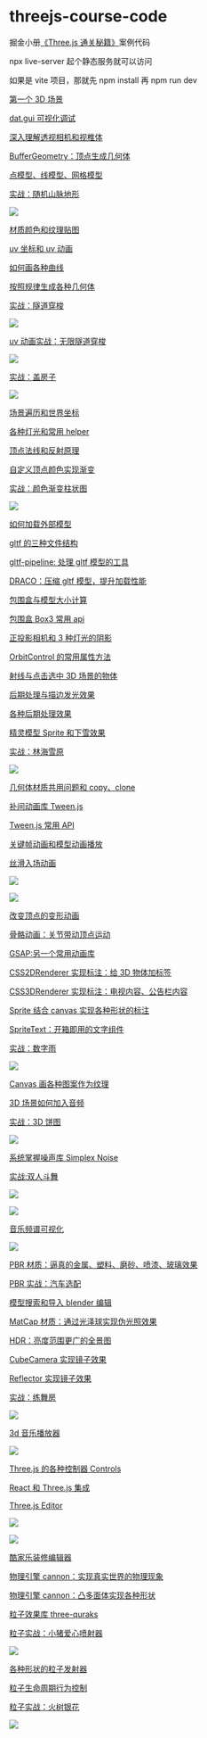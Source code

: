 # threejs-course-code

掘金小册[《Three.js 通关秘籍》](https://juejin.cn/book/7481132169944498226)案例代码 

npx live-server 起个静态服务就可以访问

如果是 vite 项目，那就先 npm install 再 npm run dev

[第一个 3D 场景](./first-scene/)

[dat.gui 可视化调试](./data-gui/)

[深入理解透视相机和视椎体](./perspective-camera/)

[BufferGeometry：顶点生成几何体](./buffer-geometry/)

[点模型、线模型、网格模型](./point-line-mesh/)

[实战：随机山脉地形](./mountain-terrain/)

![](./pic/mountain-terrain.gif)

[材质颜色和纹理贴图](./material-color-texture/)

[uv 坐标和 uv 动画](./texture-uv/)

[如何画各种曲线](./curve/)

[按照规律生成各种几何体](./generate-geometry/)

[实战：隧道穿梭](./tube-travel/)

![](./pic/tube-travel.gif)

[uv 动画实战：无限隧道穿梭](./infinite-tunnel/)

![](./pic/infinate-tunnel.gif)

[实战：盖房子](./house/)

![](./pic/house.gif)

[场景遍历和世界坐标](./scene-group/)

[各种灯光和常用 helper](./light-helper/)

[顶点法线和反射原理](./vertex-normal/)

[自定义顶点颜色实现渐变](./geometry-color)

[实战：颜色渐变柱状图](./gradient-color-bar-chart/)

![](./pic/gradient-color-bar-chart.gif)

[如何加载外部模型](./gltf-model/)

[gltf 的三种文件结构](./gltf-structure/)

[gltf-pipeline: 处理 gltf 模型的工具](./gltf-pipeline-test/)

[DRACO：压缩 gltf 模型，提升加载性能](./gltf-draco-test/)

[包围盒与模型大小计算](./box3-test/)

[包围盒 Box3 常用 api](./box3-api/)

[正投影相机和 3 种灯光的阴影](./orthographic-camera-shadow/)

[OrbitControl 的常用属性方法](./orbit-controls/)

[射线与点击选中 3D 场景的物体](./ray-caster/)

[后期处理与描边发光效果](./post-processing/)

[各种后期处理效果](./all-pass/)

[精灵模型 Sprite 和下雪效果](./sprite/)

[实战：林海雪原](./snowy-forest/)

![](./pic/snowy-forest.gif)

[几何体材质共用问题和 copy、clone](./material-share/)

[补间动画库 Tween.js](./tween-animation/)

[Tween.js 常用 API](./tween-all-feature/)

[关键帧动画和模型动画播放](./keyframes-animation/)

[丝滑入场动画](./tube-entry-animation/)

![](./pic/entry-animation1.gif)

![](./pic/entry-animation2.gif)

[改变顶点的变形动画](./morph-animation/)

[骨骼动画：关节带动顶点运动](./bone-animation/)

[GSAP:另一个常用动画库](./gsap-test/)

[CSS2DRenderer 实现标注：给 3D 物体加标签](./css2d-annotation/)

[CSS3DRenderer 实现标注：电视内容、公告栏内容](./css3d-annotation/)

[Sprite 结合 canvas 实现各种形状的标注](./canvas-sprite-annotation/)

[SpriteText：开箱即用的文字组件](./sprite-text-test/)

[实战：数字雨](./number-rain)

![](./pic/number-rain.gif)

[Canvas 画各种图案作为纹理](./canvas-texture/)

[3D 场景如何加入音频](./audio-api/)

[实战：3D 饼图](./3d-pie-chart/)

![](./pic/3d-pie-chart.gif)

[系统掌握噪声库 Simplex Noise](./simplex-noise-test/)

[实战:双人斗舞](./two-dancer/)

![](./pic/two-dancer1.gif)

![](./pic/two-dancer2.gif)

[音乐频谱可视化](./audio-analyser/)

![](./pic/audio-analyser.gif)

[PBR 材质：逼真的金属、塑料、磨砂、喷漆、玻璃效果](./pbr-material/)

[PBR 实战：汽车选配](./car-config/)

[模型搜索和导入 blender 编辑](./model-download-edit/)

[MatCap 材质：通过光泽球实现伪光照效果](./matcap-material/)

[HDR：亮度范围更广的全景图](./hdr-background/)

[CubeCamera 实现镜子效果](./cube-camera-envmap/)

[Reflector 实现镜子效果](./reflector-mirror/)

[实战：练舞房](./dancing-mirror/)

![](./pic/dancing-mirror.gif)

[3d 音乐播放器](./3d-music-player/)

![](./pic/3d-music-player.gif)

[Three.js 的各种控制器 Controls](./all-controls/)

[React 和 Three.js 集成](./react-three-app/)

[Three.js Editor](./threejs-editor/)

![](./pic/threejs-editor1.gif)

![](./pic/threejs-editor2.gif)

[酷家乐装修编辑器](./home-decoration-editor/)

[物理引擎 cannon：实现真实世界的物理现象](./cannon-world/)

[物理引擎 cannon：凸多面体实现各种形状](./cannon-world/)

[粒子效果库 three-quraks](./three-quarks-test/)

[粒子实战：小猪爱心喷射器](./pig-heart-emmiter/)

![](./pic/pig-heart-emitter.gif)

[各种形状的粒子发射器](./all-shape-three-quarks/)

[粒子生命周期行为控制](./three-quarks-behavior-control/)

[粒子实战：火树银花](./three-quarks-fireworks/)

![](./pic/three-quarks-fireworks.gif)



